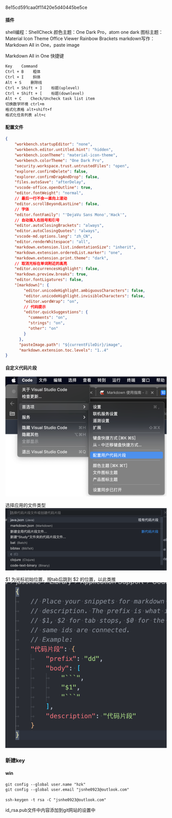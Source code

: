 


8e15cd591caa0f11420e5d40445be5ce

#### 插件

shell编程：ShellCheck
颜色主题：One Dark Pro，atom one dark
图标主题：Material Icon Theme
Office Viewer
Rainbow Brackets
markdown写作：Markdown All in One，paste image




Markdown All in One 快捷键
```
Key    Command
Ctrl + B    粗体
Ctrl + I    斜体
Alt + S    删除线
Ctrl + Shift + ]    标题(uplevel)
Ctrl + Shift + [    标题(downlevel)
Alt + C    Check/Uncheck task list item
切换数学环境 ctrl+m
格式化表格 alt+shift+f
格式化任务列表 alt+c
```

#### 配置文件
```json
{
    "workbench.startupEditor": "none",
    "workbench.editor.untitled.hint": "hidden",
    "workbench.iconTheme": "material-icon-theme",
    "workbench.colorTheme": "One Dark Pro",
    "security.workspace.trust.untrustedFiles": "open",
    "explorer.confirmDelete": false,
    "explorer.confirmDragAndDrop": false,
    "files.autoSave": "afterDelay",
    "vscode-office.openOutline": true,
    "editor.fontWeight": "normal",
    // 最后一行不会一直向上滚动
    "editor.scrollBeyondLastLine": false,
    // 字体
    "editor.fontFamily": "'DejaVu Sans Mono','Hack'",
    // 自动插入右括号和引号
    "editor.autoClosingBrackets": "always",
    "editor.autoClosingQuotes": "always",
    "vscode-md.options.lang": "zh_CN",
    "editor.renderWhitespace": "all",
    "markdown.extension.list.indentationSize": "inherit",
    "markdown.extension.orderedList.marker": "one",
    "markdown.extension.print.theme": "dark",
    // 取消光标在单词附近的高亮
    "editor.occurrencesHighlight": false,
    "markdown.preview.breaks": true,
    "editor.fontLigatures": false,
    "[markdown]": {
        "editor.unicodeHighlight.ambiguousCharacters": false,
        "editor.unicodeHighlight.invisibleCharacters": false,
        "editor.wordWrap": "on",
        // 代码提示
        "editor.quickSuggestions": {
          "comments": "on",
          "strings": "on",
          "other": "on"
        }
      },
      "pasteImage.path": "${currentFileDir}/image",
      "markdown.extension.toc.levels": "1..4"
}
```

#### 自定义代码片段

![](image/2022-07-31-23-43-08.png)

选择应用的文件类型
![](image/2022-07-31-23-43-36.png)

$1 为光标初始位置，按tab后跳到 $2 的位置，以此类推
![](image/2022-07-31-23-46-16.png)


### 新建key

#### win
```
git config --global user.name "hzk"
git config --global user.email "jsnhe0923@outlook.com"

ssh-keygen -t rsa -C "jsnhe0923@outlook.com"
```

id_rsa.pub文件中内容添加到git网站的设置中